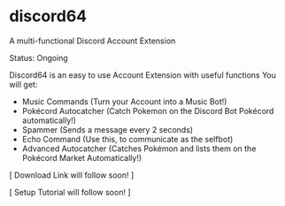 # discord64
A multi-functional Discord Account Extension

Status: Ongoing

Discord64 is an easy to use Account Extension with useful functions
You will get: 
- Music Commands (Turn your Account into a Music Bot!)
- Pokécord Autocatcher (Catch Pokemon on the Discord Bot Pokécord automatically!)
- Spammer (Sends a message every 2 seconds)
- Echo Command (Use this, to communicate as the selfbot)
- Advanced Autocatcher (Catches Pokémon and lists them on the Pokécord Market Automatically!)

[ Download Link will follow soon! ]

[ Setup Tutorial will follow soon! ]
